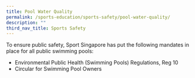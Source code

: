 ```yaml
---
title: Pool Water Quality
permalink: /sports-education/sports-safety/pool-water-quality/
description: ""
third_nav_title: Sports Safety
---
```

To ensure public safety, Sport Singapore has put the following mandates in place for all public swimming pools: 

* Environmental Public Health (Swimming Pools) Regulations, Reg 10
* Circular for Swimming Pool Owners